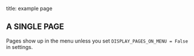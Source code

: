 title: example page

## A SINGLE PAGE
Pages show up in the menu unless you set `DISPLAY_PAGES_ON_MENU = False` in settings.
